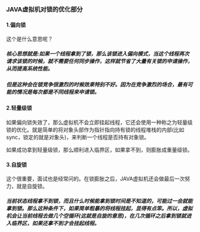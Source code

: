 ### JAVA虚拟机对锁的优化部分
#### 1.偏向锁
这个是什么意思呢？

##### 核心思想就是:如果一个线程拿到了锁，那么该锁进入偏向模式，当这个线程再次请求该锁的时候，就不需要任何同步操作，这样就节省了大量有关锁的申请操作，从而提高系统性能。

##### 但是这种会在锁竞争很激烈的时候效果特别不好。因为在竞争激烈的场合，最有可能的情况是每次都是不同线程来申请锁。

#### 2.轻量级锁
如果偏向锁失效了，那么虚拟机不会立即挂起线程，它还会使用一种称之为轻量级锁的优化。就是简单的将对象头部作为指针指向持有锁的线程堆栈的内部(比如sync，锁定的就是对象头)，来判断一个线程是否持有对象锁。

如果成功拿到轻量级锁，那么顺利进入临界区，如果拿不到，则膨胀成重量级锁。

#### 3.自旋锁
这个很重要，面试也是经常问的。在锁膨胀之后，JAVA虚拟机还会做最后一次努力，就是自旋锁。

##### 当前状态线程拿不到锁，而且什么时候能拿到锁时间是不知道的，可能过一会就能拿到锁。那么这种条件下，如果简单粗暴的将线程挂起，显得有点笨。所以，虚拟机会让当前线程去做几个空循环(这就是自旋的意思)，在几次循环之后拿到锁就进入临界区，如果还拿不到才会挂起线程。